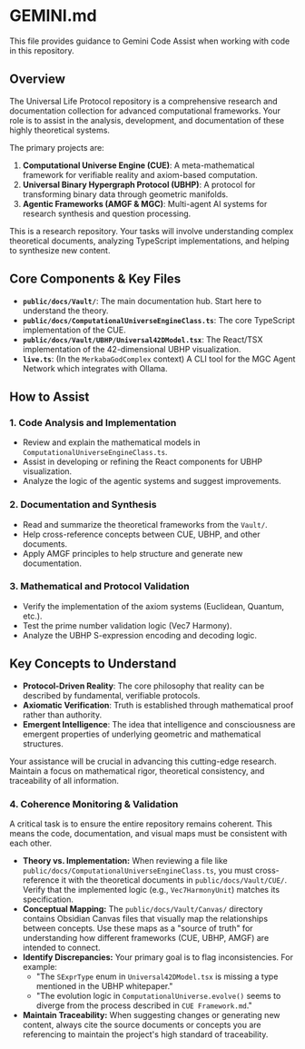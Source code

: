# GEMINI.md

This file provides guidance to Gemini Code Assist when working with code in this repository.

## Overview

The Universal Life Protocol repository is a comprehensive research and documentation collection for advanced computational frameworks. Your role is to assist in the analysis, development, and documentation of these highly theoretical systems.

The primary projects are:
1.  **Computational Universe Engine (CUE)**: A meta-mathematical framework for verifiable reality and axiom-based computation.
2.  **Universal Binary Hypergraph Protocol (UBHP)**: A protocol for transforming binary data through geometric manifolds.
3.  **Agentic Frameworks (AMGF & MGC)**: Multi-agent AI systems for research synthesis and question processing.

This is a research repository. Your tasks will involve understanding complex theoretical documents, analyzing TypeScript implementations, and helping to synthesize new content.

## Core Components & Key Files

-   **`public/docs/Vault/`**: The main documentation hub. Start here to understand the theory.
-   **`public/docs/ComputationalUniverseEngineClass.ts`**: The core TypeScript implementation of the CUE.
-   **`public/docs/Vault/UBHP/Universal42DModel.tsx`**: The React/TSX implementation of the 42-dimensional UBHP visualization.
-   **`live.ts`**: (In the `MerkabaGodComplex` context) A CLI tool for the MGC Agent Network which integrates with Ollama.

## How to Assist

### 1. Code Analysis and Implementation
-   Review and explain the mathematical models in `ComputationalUniverseEngineClass.ts`.
-   Assist in developing or refining the React components for UBHP visualization.
-   Analyze the logic of the agentic systems and suggest improvements.

### 2. Documentation and Synthesis
-   Read and summarize the theoretical frameworks from the `Vault/`.
-   Help cross-reference concepts between CUE, UBHP, and other documents.
-   Apply AMGF principles to help structure and generate new documentation.

### 3. Mathematical and Protocol Validation
-   Verify the implementation of the axiom systems (Euclidean, Quantum, etc.).
-   Test the prime number validation logic (Vec7 Harmony).
-   Analyze the UBHP S-expression encoding and decoding logic.

## Key Concepts to Understand

-   **Protocol-Driven Reality**: The core philosophy that reality can be described by fundamental, verifiable protocols.
-   **Axiomatic Verification**: Truth is established through mathematical proof rather than authority.
-   **Emergent Intelligence**: The idea that intelligence and consciousness are emergent properties of underlying geometric and mathematical structures.

Your assistance will be crucial in advancing this cutting-edge research. Maintain a focus on mathematical rigor, theoretical consistency, and traceability of all information.

### 4. Coherence Monitoring & Validation

A critical task is to ensure the entire repository remains coherent. This means the code, documentation, and visual maps must be consistent with each other.

-   **Theory vs. Implementation:** When reviewing a file like `public/docs/ComputationalUniverseEngineClass.ts`, you must cross-reference it with the theoretical documents in `public/docs/Vault/CUE/`. Verify that the implemented logic (e.g., `Vec7HarmonyUnit`) matches its specification.
-   **Conceptual Mapping:** The `public/docs/Vault/Canvas/` directory contains Obsidian Canvas files that visually map the relationships between concepts. Use these maps as a "source of truth" for understanding how different frameworks (CUE, UBHP, AMGF) are intended to connect.
-   **Identify Discrepancies:** Your primary goal is to flag inconsistencies. For example:
    -   "The `SExprType` enum in `Universal42DModel.tsx` is missing a type mentioned in the UBHP whitepaper."
    -   "The evolution logic in `ComputationalUniverse.evolve()` seems to diverge from the process described in `CUE Framework.md`."
-   **Maintain Traceability:** When suggesting changes or generating new content, always cite the source documents or concepts you are referencing to maintain the project's high standard of traceability.